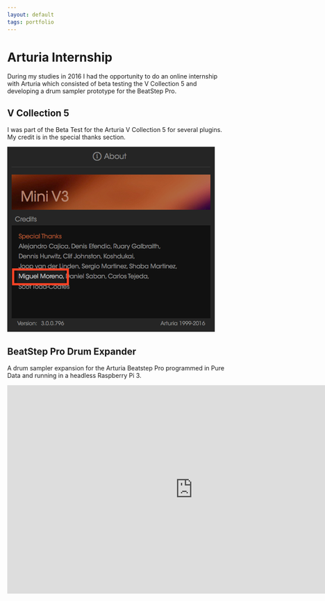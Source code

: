 ```yaml
---
layout: default
tags: portfolio
---
```

# Arturia Internship


During my studies in 2016 I had the opportunity to do an online internship   with Arturia which consisted of beta testing the V Collection 5 and developing a drum sampler prototype for the BeatStep Pro.
<!--more-->

## V Collection 5

I was part of the Beta Test for the Arturia V Collection 5 for several plugins. My credit is in the special thanks section.

![Credit](/assets/images/2019-08-05-arturia-credit.png)

## BeatStep Pro Drum Expander

A drum sampler expansion for the Arturia Beatstep Pro programmed in Pure Data and running in a headless Raspberry Pi 3.

<p><div class="video-container"><iframe width="853" height="480" src="https://www.youtube.com/embed/99LynWQqk5w" frameborder="0" allowfullscreen></iframe></div></p>
